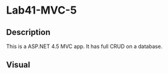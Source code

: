 # Lab41-MVC-5

## Description 
This is a ASP.NET 4.5 MVC app. It has full CRUD on a database. 

## Visual
